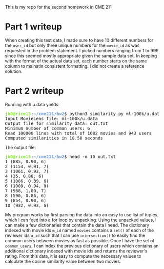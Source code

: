 This is my repo for the second homework in CME 211

# Part 1 writeup

When creating this test data, I made sure to have 10 different numbers for the `user_id` but only three unique numbers for the `movie_id` as was requested in the problem statement. I picked numbers ranging from 1 to 999 since this seemed mostly appropriate given the sample data set. In keeping with the format of the actual data set, each number starts on the same column to mainatin consistent formatting. I did not create a reference solution.

# Part 2 writeup

Running with u.data yields:

<pre><font color="#8AE234"><b>jb0@rice15</b></font>:<font color="#729FCF"><b>~/cme211/hw2</b></font>$ python3 similarity.py ml-100k/u.data out.txt 6
Input MovieLens file: ml-100k/u.data
Output file for similarity data: out.txt
Minimum number of common users: 6
Read 100000 lines with total of 1682 movies and 943 users
Computed similarities in 18.58 seconds
</pre>

The output file:

<pre><font color="#8AE234"><b>jb0@rice15</b></font>:<font color="#729FCF"><b>~/cme211/hw2</b></font>$ head -n 10 out.txt 
1 (885, 0.90, 6)
2 (1153, 0.91, 7)
3 (1061, 0.93, 7)
4 (35, 0.80, 6)
5 (1086, 0.89, 6)
6 (1008, 0.94, 8)
7 (968, 1.00, 7)
8 (590, 0.86, 6)
9 (854, 0.90, 6)
10 (932, 0.93, 6)
</pre>

My program works by first parsing the data into an easy to use list of tuples, which I can feed into a for loop by unpacking. Using the unpacked values, I can make a few dictionaries that contain the data I need. The dictionary indexed with movie ids `m_id` named `movies` contains a `set()` of each of the reviewer ids `u_id` such that I can use `intersection()` to easily find the common users between movies as fast as possible. Once I have the set of `common_users`, I can index the previous dictionary of users which contains an additional dictionary indexed with movie ids and returns the reviewer's rating. From this data, it is easy to compute the necessary values to calculate the cosine similarity value between two movies.